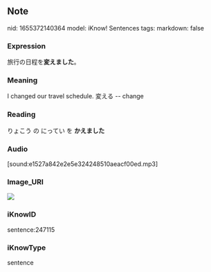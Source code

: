 ## Note
nid: 1655372140364
model: iKnow! Sentences
tags: 
markdown: false

### Expression
旅行の日程を<b>変えました</b>。

### Meaning
I changed our travel schedule.
変える -- change

### Reading
りょこう の にってい を <b>かえました</b>

### Audio
[sound:e1527a842e2e5e324248510aeacf00ed.mp3]

### Image_URI
<img src="bf39bacdc2863cb8b5b4a2454beedd97.jpg">

### iKnowID
sentence:247115

### iKnowType
sentence
